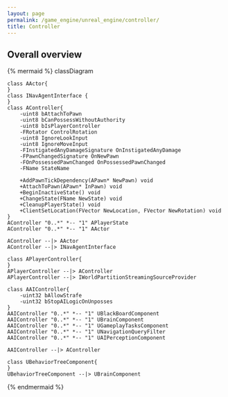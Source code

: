 ```yaml
---
layout: page
permalink: /game_engine/unreal_engine/controller/
title: Controller
---
```


## Overall overview

{% mermaid %}
classDiagram

    class AActor{
    }
    class INavAgentInterface {
    }
    class AController{
        -uint8 bAttachToPawn
        -uint8 bCanPossessWithoutAuthority
        -uint8 bIsPlayerController
        -FRotator ControlRotation
        -uint8 IgnoreLookInput
        -uint8 IgnoreMoveInput
        -FInstigatedAnyDamageSignature OnInstigatedAnyDamage
        -FPawnChangedSignature OnNewPawn
        -FOnPossessedPawnChanged OnPossessedPawnChanged
        -FName StateName

        +AddPawnTickDependency(APawn* NewPawn) void
        +AttachToPawn(APawn* InPawn) void
        +BeginInactiveState() void
        +ChangeState(FName NewState) void
        +CleanupPlayerState() void
        +ClientSetLocation(FVector NewLocation, FVector NewRotation) void
    }
    AController "0..*" *-- "1" APlayerState
    AController "0..*" *-- "1" AActor

    AController --|> AActor
    AController --|> INavAgentInterface

    class APlayerController{
    }
    APlayerController --|> AController
    APlayerController --|> IWorldPartitionStreamingSourceProvider

    class AAIController{
        -uint32 bAllowStrafe
        -uint32 bStopAILogicOnUnposses
    }
    AAIController "0..*" *-- "1" UBlackBoardComponent
    AAIController "0..*" *-- "1" UBrainComponent
    AAIController "0..*" *-- "1" UGameplayTasksComponent
    AAIController "0..*" *-- "1" UNavigationQueryFilter
    AAIController "0..*" *-- "1" UAIPerceptionComponent

    AAIController --|> AController

    class UBehaviorTreeComponent{
    }
    UBehaviorTreeComponent --|> UBrainComponent

{% endmermaid %}
